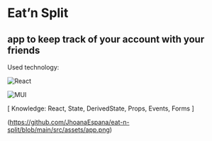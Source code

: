 # Eat’n Split

## app to keep track of your account with your friends

Used technology:

![React](https://img.shields.io/badge/react-%2320232a.svg?style=for-the-badge&logo=react&logoColor=%2361DAFB)

![MUI](https://img.shields.io/badge/MUI-%230081CB.svg?style=for-the-badge&logo=mui&logoColor=white)

[ Knowledge: React, State, DerivedState, Props, Events, Forms ]

<span>(</span><span>https://github.com/JhoanaEspana/eat-n-split/blob/main/src/assets/app.png</span><span>)</span>
